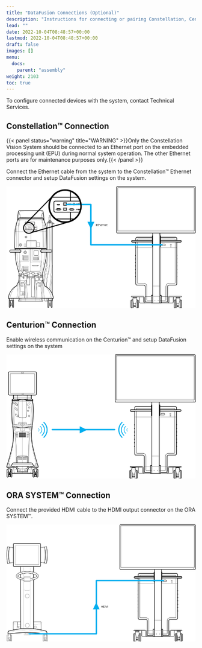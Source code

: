 ```yaml
---
title: "DataFusion Connections (Optional)"
description: "Instructions for connecting or pairing Constellation, Centurion, or ORA Systems with the cart"
lead: ""
date: 2022-10-04T08:48:57+00:00
lastmod: 2022-10-04T08:48:57+00:00
draft: false
images: []
menu:
  docs:
    parent: "assembly"
weight: 2103
toc: true
---
```


To configure connected devices with the system, contact Technical Services.

## Constellation&trade; Connection

{{< panel status="warning" title="WARNING" >}}Only the Constellation Vision System should be connected to an Ethernet port on the embedded processing unit (EPU) during normal system operation. The other Ethernet ports are for maintenance purposes only.{{< /panel >}}

Connect the Ethernet cable from the system to the Constellation&trade; Ethernet connector and setup DataFusion settings on the system.

![Constellation&trade; Integration](datafusion_constellation.svg)

## Centurion&trade; Connection

Enable wireless communication on the Centurion&trade; and setup DataFusion settings on the system

![Centurion&trade; Integration](datafusion_centurion.svg)

## ORA SYSTEM&trade; Connection

Connect the provided HDMI cable to the HDMI output connector on the ORA SYSTEM&trade;.

![ORA SYSTEM&trade; Integration](datafusion_ora_verifeye_plus.svg)
